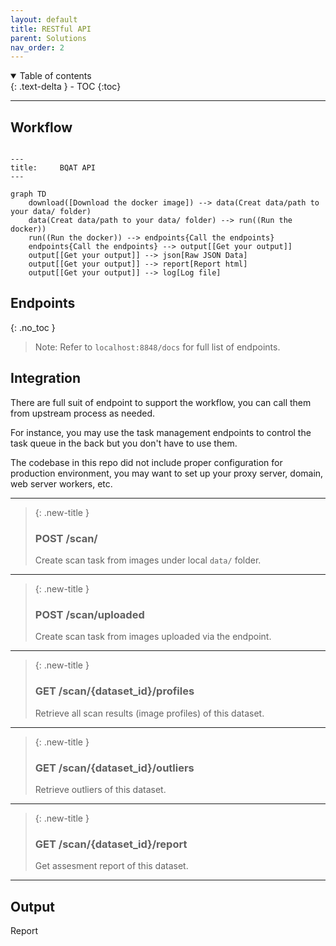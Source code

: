 ```yaml
---
layout: default
title: RESTful API
parent: Solutions
nav_order: 2
---
```


<details open markdown="block">
  <summary>
    Table of contents
  </summary>
  {: .text-delta }
- TOC
{:toc}
</details>

---
## Workflow


``` mermaid

---
title:     BQAT API
---

graph TD
    download([Download the docker image]) --> data(Creat data/path to your data/ folder)
    data(Creat data/path to your data/ folder) --> run((Run the docker))
    run((Run the docker)) --> endpoints{Call the endpoints}
    endpoints{Call the endpoints} --> output[[Get your output]]
    output[[Get your output]] --> json[Raw JSON Data]
    output[[Get your output]] --> report[Report html]
    output[[Get your output]] --> log[Log file]

```

## Endpoints
{: .no_toc }

> Note: Refer to `localhost:8848/docs` for full list of endpoints.

<!-- ## Workflow

1. Create a scan task with your input dataset (__POST /scan/__), the dataset could come from local `data/` folder or upload via the HTTP request.
2. Note the task id (`tid`) from the response, and check the status of this task (__GET /task/{task id}/__).
3. Retrieve the results using dataset id (`collection` id from response above) from the server (__GET /scan/{dataset id}/profiles__). -->

## Integration

There are full suit of endpoint to support the workflow, you can call them from upstream process as needed.

For instance, you may use the task management endpoints to control the task queue in the back but you don't have to use them.

The codebase in this repo did not include proper configuration for production environment, you may want to set up your proxy server, domain, web server workers, etc.

---
> {: .new-title }
>
> ### POST /scan/
> Create scan task from images under local `data/` folder.

---
> {: .new-title }
>
> ### POST /scan/uploaded
> Create scan task from images uploaded via the endpoint.

---

> {: .new-title }
>
> ### GET /scan/{dataset_id}/profiles
> Retrieve all scan results (image profiles) of this dataset.

---

> {: .new-title }
>
> ### GET /scan/{dataset_id}/outliers
> Retrieve outliers of this dataset.

---

> {: .new-title }
>
> ### GET /scan/{dataset_id}/report
> Get assesment report of this dataset.

---

## Output

Report
<!-- TODO: report screen-->